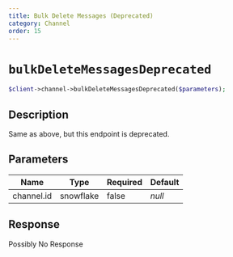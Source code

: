 ```yaml
---
title: Bulk Delete Messages (Deprecated)
category: Channel
order: 15
---
```


# `bulkDeleteMessagesDeprecated`

```php
$client->channel->bulkDeleteMessagesDeprecated($parameters);
```

## Description

Same as above, but this endpoint is deprecated.

## Parameters


Name | Type | Required | Default
--- | --- | --- | ---
channel.id | snowflake | false | *null*

## Response

Possibly No Response

